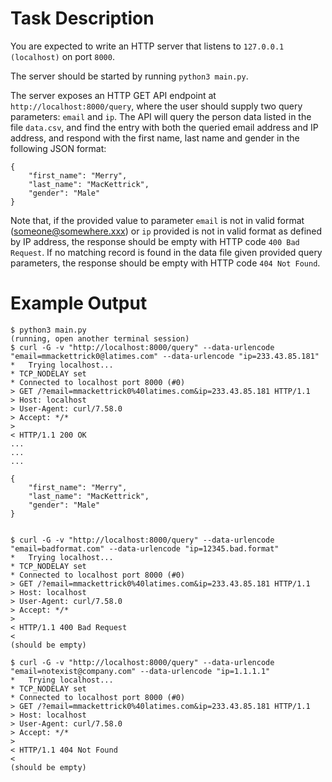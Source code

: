 # Task Description

You are expected to write an HTTP server that listens to `127.0.0.1 (localhost)` on port `8000`.

The server should be started by running `python3 main.py`.

The server exposes an HTTP GET API endpoint at `http://localhost:8000/query`, where the user should supply two query parameters: `email` and `ip`.
The API will query the person data listed in the file `data.csv`, and find the entry with both the queried email address and IP address, and respond with the first name, last name and gender in the following JSON format:
```
{
    "first_name": "Merry",
    "last_name": "MacKettrick",
    "gender": "Male"
}
```

Note that, if the provided value to parameter `email` is not in valid format (someone@somewhere.xxx) or  `ip` provided is not in valid format as defined by IP address, the response should be empty with HTTP code `400 Bad Request`.
If no matching record is found in the data file given provided query parameters, the response should be empty with HTTP code `404 Not Found`.


# Example Output

```
$ python3 main.py
(running, open another terminal session)
$ curl -G -v "http://localhost:8000/query" --data-urlencode "email=mmackettrick0@latimes.com" --data-urlencode "ip=233.43.85.181"
*   Trying localhost...
* TCP_NODELAY set
* Connected to localhost port 8000 (#0)
> GET /?email=mmackettrick0%40latimes.com&ip=233.43.85.181 HTTP/1.1
> Host: localhost
> User-Agent: curl/7.58.0
> Accept: */*
>
< HTTP/1.1 200 OK
...
...
...

{
    "first_name": "Merry",
    "last_name": "MacKettrick",
    "gender": "Male"
}


$ curl -G -v "http://localhost:8000/query" --data-urlencode "email=badformat.com" --data-urlencode "ip=12345.bad.format"
*   Trying localhost...
* TCP_NODELAY set
* Connected to localhost port 8000 (#0)
> GET /?email=mmackettrick0%40latimes.com&ip=233.43.85.181 HTTP/1.1
> Host: localhost
> User-Agent: curl/7.58.0
> Accept: */*
>
< HTTP/1.1 400 Bad Request
<
(should be empty)

$ curl -G -v "http://localhost:8000/query" --data-urlencode "email=notexist@company.com" --data-urlencode "ip=1.1.1.1"
*   Trying localhost...
* TCP_NODELAY set
* Connected to localhost port 8000 (#0)
> GET /?email=mmackettrick0%40latimes.com&ip=233.43.85.181 HTTP/1.1
> Host: localhost
> User-Agent: curl/7.58.0
> Accept: */*
>
< HTTP/1.1 404 Not Found
<
(should be empty)

```